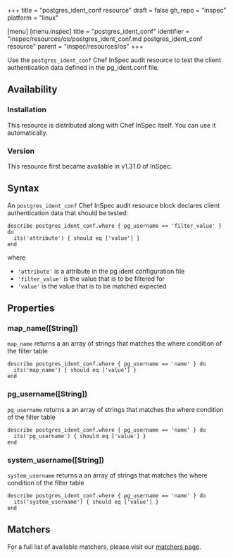 +++
title = "postgres_ident_conf resource"
draft = false
gh_repo = "inspec"
platform = "linux"

[menu]
  [menu.inspec]
    title = "postgres_ident_conf"
    identifier = "inspec/resources/os/postgres_ident_conf.md postgres_ident_conf resource"
    parent = "inspec/resources/os"
+++

Use the `postgres_ident_conf` Chef InSpec audit resource to test the client authentication data defined in the pg_ident.conf file.

## Availability

### Installation

This resource is distributed along with Chef InSpec itself. You can use it automatically.

### Version

This resource first became available in v1.31.0 of InSpec.

## Syntax

An `postgres_ident_conf` Chef InSpec audit resource block declares client authentication data that should be tested:

    describe postgres_ident_conf.where { pg_username == 'filter_value' } do
      its('attribute') { should eq ['value'] }
    end

where

- `'attribute'` is a attribute in the pg ident configuration file
- `'filter_value'` is the value that is to be filtered for
- `'value'` is the value that is to be matched expected

## Properties

### map_name([String])

`map_name` returns a an array of strings that matches the where condition of the filter table

    describe postgres_ident_conf.where { pg_username == 'name' } do
      its('map_name') { should eq ['value'] }
    end

### pg_username([String])

`pg_username` returns a an array of strings that matches the where condition of the filter table

    describe postgres_ident_conf.where { pg_username == 'name' } do
      its('pg_username') { should eq ['value'] }
    end

### system_username([String])

`system_username` returns a an array of strings that matches the where condition of the filter table

    describe postgres_ident_conf.where { pg_username == 'name' } do
      its('system_username') { should eq ['value'] }
    end

## Matchers

For a full list of available matchers, please visit our [matchers page](/inspec/matchers/).
